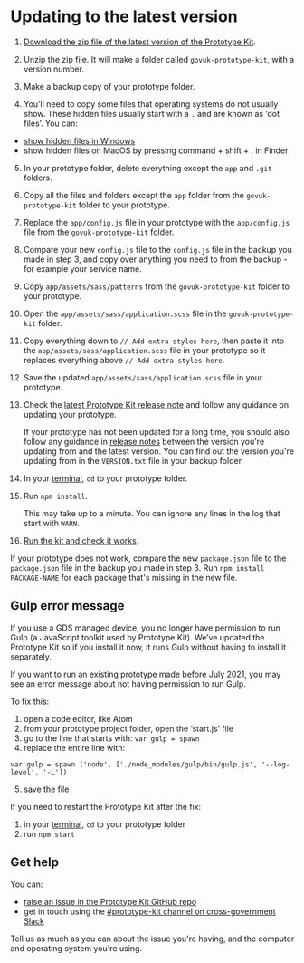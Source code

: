 # Updating to the latest version

1. [Download the zip file of the latest version of the Prototype Kit](/docs/download).

2. Unzip the zip file. It will make a folder called `govuk-prototype-kit`, with a version number.

3. Make a backup copy of your prototype folder.

4. You’ll need to copy some files that operating systems do not usually show. These hidden files usually start with a `.` and are known as ‘dot files’. You can:
- [show hidden files in Windows](https://support.microsoft.com/en-us/windows/view-hidden-files-and-folders-in-windows-97fbc472-c603-9d90-91d0-1166d1d9f4b5)
- show hidden files on MacOS by pressing command + shift + . in Finder 

5. In your prototype folder, delete everything except the `app` and `.git` folders.

6. Copy all the files and folders except the `app` folder from the `govuk-prototype-kit` folder to your prototype.

7. Replace the `app/config.js` file in your prototype with the `app/config.js` file from the `govuk-prototype-kit` folder.

8. Compare your new `config.js` file to the `config.js` file in the backup you made in step 3, and copy over anything you need to from the backup - for example your service name.

9. Copy `app/assets/sass/patterns` from the `govuk-prototype-kit` folder to your prototype.

10. Open the `app/assets/sass/application.scss` file in the `govuk-prototype-kit` folder.

11. Copy everything down to `// Add extra styles here`, then paste it into the `app/assets/sass/application.scss` file in your prototype so it replaces everything above `// Add extra styles here`.

12. Save the updated `app/assets/sass/application.scss` file in your prototype.

13. Check the [latest Prototype Kit release note](https://github.com/alphagov/govuk-prototype-kit/releases/latest) and follow any guidance on updating your prototype.

    If your prototype has not been updated for a long time, you should also follow any guidance in [release notes](https://github.com/alphagov/govuk-prototype-kit/releases) between the version you're updating from and the latest version. You can find out the version you're updating from in the `VERSION.txt` file in your backup folder.

14. In your [terminal](/docs/install/requirements.md#terminal), `cd` to your prototype folder.

15. Run `npm install`.

    This may take up to a minute. You can ignore any lines in the log that start with `WARN`.

16. [Run the kit and check it works](/docs/install/run-the-kit).

If your prototype does not work, compare the new `package.json` file to the `package.json` file in the backup you made in step 3. Run `npm install PACKAGE-NAME` for each package that's missing in the new file.

## Gulp error message

If you use a GDS managed device, you no longer have permission to run Gulp (a JavaScript toolkit used by Prototype Kit). We’ve updated the Prototype Kit so if you install it now, it runs Gulp without having to install it separately.

If you want to run an existing prototype made before July 2021, you may see an error message about not having permission to run Gulp.

To fix this:

1. open a code editor, like Atom
2. from your prototype project folder, open the ‘start.js’ file
3. go to the line that starts with: `var gulp = spawn`
4. replace the entire line with:

`var gulp = spawn ('node', ['./node_modules/gulp/bin/gulp.js', '--log-level', '-L'])`

5. save the file

If you need to restart the Prototype Kit after the fix:

1. in your [terminal](https://govuk-prototype-kit.herokuapp.com/docs/install/requirements.md#terminal), `cd` to your prototype folder
2. run `npm start`

## Get help

You can:

- [raise an issue in the Prototype Kit GitHub repo](https://github.com/alphagov/govuk-prototype-kit/issues)
- get in touch using the [#prototype-kit channel on cross-government Slack](https://ukgovernmentdigital.slack.com/messages/prototype-kit/)

Tell us as much as you can about the issue you're having, and the computer and operating system you're using.
